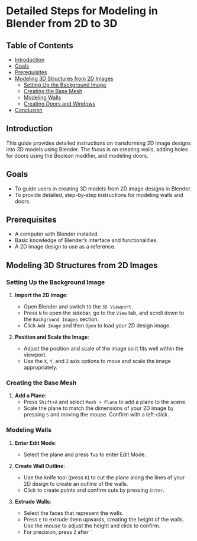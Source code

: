 # Detailed Steps for Modeling in Blender from 2D to 3D

## Table of Contents
- [Introduction](#introduction)
- [Goals](#goals)
- [Prerequisites](#prerequisites)
- [Modeling 3D Structures from 2D Images](#modeling-3d-structures-from-2d-images)
  - [Setting Up the Background Image](#setting-up-the-background-image)
  - [Creating the Base Mesh](#creating-the-base-mesh)
  - [Modeling Walls](#modeling-walls)
  - [Creating Doors and Windows](#creating-doors-and-windows)
- [Conclusion](#conclusion)

## Introduction
This guide provides detailed instructions on transforming 2D image designs into 3D models using Blender. The focus is on creating walls, adding holes for doors using the Boolean modifier, and modeling doors.

## Goals
- To guide users in creating 3D models from 2D image designs in Blender.
- To provide detailed, step-by-step instructions for modeling walls and doors.

## Prerequisites
- A computer with Blender installed.
- Basic knowledge of Blender’s interface and functionalities.
- A 2D image design to use as a reference.

## Modeling 3D Structures from 2D Images

### Setting Up the Background Image
1. **Import the 2D Image**:
   - Open Blender and switch to the `3D Viewport`.
   - Press `N` to open the sidebar, go to the `View` tab, and scroll down to the `Background Images` section.
   - Click `Add Image` and then `Open` to load your 2D design image.

2. **Position and Scale the Image**:
   - Adjust the position and scale of the image so it fits well within the viewport.
   - Use the `X`, `Y`, and `Z` axis options to move and scale the image appropriately.

### Creating the Base Mesh
1. **Add a Plane**:
   - Press `Shift+A` and select `Mesh > Plane` to add a plane to the scene.
   - Scale the plane to match the dimensions of your 2D image by pressing `S` and moving the mouse. Confirm with a left-click.

### Modeling Walls
1. **Enter Edit Mode**:
   - Select the plane and press `Tab` to enter Edit Mode.

2. **Create Wall Outline**:
   - Use the knife tool (press `K`) to cut the plane along the lines of your 2D design to create an outline of the walls.
   - Click to create points and confirm cuts by pressing `Enter`.

3. **Extrude Walls**:
   - Select the faces that represent the walls.
   - Press `E` to extrude them upwards, creating the height of the walls. Use the mouse to adjust the height and click to confirm.
   - For precision, press `Z` after `
